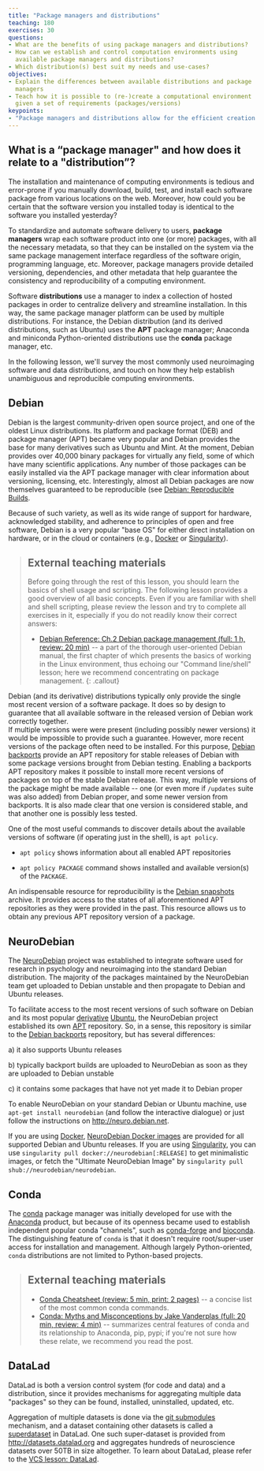 ```yaml
---
title: "Package managers and distributions"
teaching: 180
exercises: 30
questions:
- What are the benefits of using package managers and distributions?
- How can we establish and control computation environments using
  available package managers and distributions?
- Which distribution(s) best suit my needs and use-cases?
objectives:
- Explain the differences between available distributions and package
  managers
- Teach how it is possible to (re-)create a computational environment
  given a set of requirements (packages/versions)
keypoints:
- "Package managers and distributions allow for the efficient creation of tightly version-controlled computation environments."
---
```


## What is a “package manager" and how does it relate to a "distribution”?

The installation and maintenance of computing environments is tedious and 
error-prone if you manually download, build, test, and install each 
software package from various locations on the web. Moreover,
how could you be certain that the software version you installed 
today is identical to the software you installed yesterday?

To standardize and automate software delivery to users, **package managers**
wrap each software product into one (or more) packages, with all the
necessary metadata, so that they can be installed on the system via the same
package management interface regardless of the software origin, programming
language, etc.  Moreover, package managers provide detailed versioning, 
dependencies, and other metadata that help guarantee the consistency and 
reproducibility of a computing environment.

Software **distributions** use a manager to 
index a collection of hosted packages in order to centralize delivery and
streamline installation. In this way, the same package manager platform 
can be used by multiple distributions. For instance, the Debian distribution (and its
derived distributions, such as Ubuntu) uses the **APT** package manager; Anaconda 
and miniconda Python-oriented distributions use the **conda** package manager, etc.

In the following lesson, we'll survey the most commonly used
neuroimaging software and data distributions, and touch on how
they help establish unambiguous and reproducible computing environments.


## Debian

Debian is the largest community-driven open source project, and one of the 
oldest Linux distributions. Its platform and package format (DEB) and package 
manager (APT) became very popular and Debian provides the
base for many derivatives such as Ubuntu and Mint. At the moment, Debian provides
over 40,000 binary packages for virtually any field, some of which have many scientific applications.  Any number of those packages can be easily
installed via the APT package manager with clear information 
about versioning, licensing, etc. Interestingly, almost all Debian packages are 
now themselves guaranteed to be reproducible 
(see [Debian: Reproducible Builds](https://wiki.debian.org/ReproducibleBuilds).  

Because of such variety, as well as its wide range of support for hardware, acknowledged stability,
and adherence to principles of open and free software, Debian is a very popular
"base OS" for either direct installation on hardware, or in the cloud or
containers (e.g., [Docker](https://www.docker.com/) or [Singularity](https://www.sylabs.io/singularity/)).

> ## External teaching materials
>
> Before going through the rest of this lesson, you should learn the
> basics of shell usage and scripting. The following lesson provides a
> good overview of all basic concepts.  Even if you are familiar with
> shell and shell scripting, please review the lesson and
> try to complete all exercises in it, especially if you do not readily know
> their correct answers:
>
>   - [Debian Reference: Ch.2 Debian package management (full: 1 h, review: 20 min)](https://www.debian.org/doc/manuals/debian-reference/ch02.en.html) --
>     a part of the thorough user-oriented Debian manual, the first chapter of which presents the basics of working
>     in the Linux environment, thus echoing our "Command line/shell" lesson; here we recommend
>     concentrating on package management.
{: .callout}

Debian (and its derivative) distributions typically only provide the single most recent
version of a software package. It does so by design to guarantee that all 
available software in the released version of Debian work correctly together.  
If multiple versions were were present (including possibly newer 
versions) it would be impossible to provide such a guarantee. However, more recent versions
of the package often need to be installed. For this purpose,
[Debian backports](http://backports.debian.org) provide an APT repository for
stable releases of Debian with some package versions brought from Debian testing.
Enabling a backports APT repository makes it possible to install more recent versions of packages
on top of the stable Debian release. This way, multiple versions of the package
might be made available -- one (or even more if `/updates` suite was also added)
from Debian proper, and some newer version from backports. It is also made clear that one version
is considered stable, and that another one is possibly less tested. 

One of the most useful commands to discover details about the available versions
of software (if operating just in the shell), is `apt policy`.

- `apt policy` shows information about all enabled APT repositories

- `apt policy PACKAGE` command shows installed and available version(s) of the
  `PACKAGE`.


An indispensable resource for reproducibility is the 
[Debian snapshots](http://snapshots.debian.org) archive. It provides access to 
the states of all aforementioned APT repositories as they were provided in the past.
This resource allows us to obtain any previous APT repository version of a package.


## NeuroDebian

The [NeuroDebian](http://neuro.debian.net) project was established to integrate
software used for research in psychology and
neuroimaging into the standard Debian distribution. The majority of the packages 
maintained by the NeuroDebian team get uploaded to Debian unstable and then 
propagate to Debian and Ubuntu releases.

To facilitate access to the most recent versions
of such software on Debian and its most popular 
[derivative](https://wiki.debian.org/Derivatives) [Ubuntu](http://ubuntu.com),
the NeuroDebian project established its own 
[APT](https://en.wikipedia.org/wiki/APT_(Debian)) repository. So, in a sense, 
this repository is similar to the [Debian backports](https://backports.debian.org/)
repository, but has several differences:

a) it also supports Ubuntu releases

b) typically backport builds are uploaded to NeuroDebian as soon as they are uploaded to Debian unstable

c) it contains some packages that have not yet made it to Debian proper

To enable NeuroDebian on your standard Debian or Ubuntu machine, use 
`apt-get install neurodebian` (and follow the interactive dialogue) or just follow 
the instructions on http://neuro.debian.net.

If you are using [Docker](http://docker.io), 
[NeuroDebian Docker images](https://hub.docker.com/_/neurodebian/) are provided for all 
supported Debian and Ubuntu releases. If you are using [Singularity](http://singularity.lbl.gov), you can use `singularity pull docker://neurodebian[:RELEASE]` to get minimalistic images, or fetch the "Ultimate NeuroDebian Image" by `singularity pull shub://neurodebian/neurodebian`.

## Conda

The [conda] package manager was initially developed for use with the 
[Anaconda] product, but because of its openness became used to establish
independent popular conda "channels", such as [conda-forge] and [bioconda].
The distinguishing feature of `conda` is that it doesn't require root/super-user access
for installation and management.  Although largely Python-oriented,
`conda` distributions are not limited to Python-based projects.

> ## External teaching materials
> - [Conda Cheatsheet (review: 5 min, print: 2 pages)](https://conda.io/docs/_downloads/conda-cheatsheet.pdf) -- 
>   a concise list of the most common conda commands.
> - [Conda: Myths and Misconceptions by Jake Vanderplas (full: 20 min, review: 4 min)](https://jakevdp.github.io/blog/2016/08/25/conda-myths-and-misconceptions/) --
>   summarizes central features of conda and its relationship to 
>   Anaconda, pip, pypi; if you're not sure how these relate, we
>   recommend you read the post. 


## DataLad

DataLad is both a version control system (for code and data) and a
distribution, since it provides mechanisms for aggregating multiple data
"packages" so they can be found, installed, uninstalled, updated, etc. 
 
Aggregation of multiple datasets is done via the
[git submodules](https://git-scm.com/book/en/v2/Git-Tools-Submodules) mechanism, 
and a dataset containing other datasets is called a 
[superdataset](http://docs.datalad.org/en/latest/glossary.html) in DataLad. 
One such super-dataset is provided from http://datasets.datalad.org and 
aggregates hundreds of neuroscience datasets over 50TB in size altogether.
To learn about DataLad, please refer to the [VCS lesson: DataLad](/02-vcs/#datalad).


[conda]: https://en.wikipedia.org/wiki/Conda_(package_manager)
[Anaconda]: https://anaconda.org
[conda-forge]: https://conda-forge.org
[bioconda]: https://bioconda.github.io
